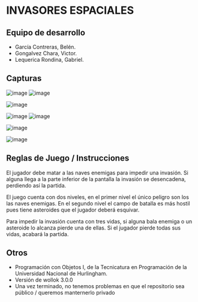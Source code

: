 # INVASORES ESPACIALES

## Equipo de desarrollo

- García Contreras, Belén. 
- Gongalvez Chara, Victor.
- Lequerica Rondina, Gabriel.

## Capturas


![image](https://github.com/obj1-unahur-2024s1/TPGameIntegrador-hay-equipo/assets/108701298/fde7b56d-c733-44dd-9aaf-e4548a78c0c5)
![image](https://github.com/obj1-unahur-2024s1/TPGameIntegrador-hay-equipo/assets/108701298/936d4c76-3228-4782-95f5-0140492f2646)


![image](https://github.com/obj1-unahur-2024s1/TPGameIntegrador-hay-equipo/assets/108701298/78676a49-c124-49e8-b24d-68735fc5f0a2)


![image](https://github.com/obj1-unahur-2024s1/TPGameIntegrador-hay-equipo/assets/108701298/8224138b-45fe-434d-bdca-e59ebdd99404)
![image](https://github.com/obj1-unahur-2024s1/TPGameIntegrador-hay-equipo/assets/108701298/edda4902-b556-4455-a6c6-c21650f86083)


![image](https://github.com/obj1-unahur-2024s1/TPGameIntegrador-hay-equipo/assets/108701298/5f0b016b-4c26-408b-8649-f3827d6e9314)

![image](https://github.com/obj1-unahur-2024s1/TPGameIntegrador-hay-equipo/assets/108701298/25df2566-553b-4173-9c36-08d46ca3bc09)

## Reglas de Juego / Instrucciones

El jugador debe matar a las naves enemigas para impedir una invasión.  Si alguna llega a la parte inferior de la pantalla la invasión se desencadena, perdiendo así la partida.

El juego cuenta con dos niveles, en el primer nivel el único peligro son los las naves enemigas. En el segundo nivel el campo de batalla es más hostil pues tiene asteroides que el jugador deberá esquivar. 

Para impedir la invasión cuenta con tres vidas, si alguna bala enemiga o un asteroide lo alcanza pierde una de ellas. Si el jugador pierde todas sus vidas, acabará la partida.




## Otros

- Programación con Objetos I, de la Tecnicatura en Programación de la Universidad Nacional de Hurlingham.
- Versión de wollok 3.0.0
- Una vez terminado, no tenemos problemas en que el repositorio sea público / queremos manternerlo privado
